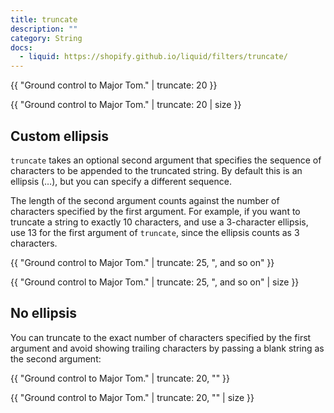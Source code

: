 ```yaml
---
title: truncate
description: ""
category: String
docs:
  - liquid: https://shopify.github.io/liquid/filters/truncate/
---
```


{{ "Ground control to Major Tom." | truncate: 20 }}
<!-- Output: "Ground control to..." -->
{{ "Ground control to Major Tom." | truncate: 20 | size }}
<!-- Output: 20 -->

## Custom ellipsis

`truncate` takes an optional second argument that specifies the sequence of characters to be appended to the truncated string. By default this is an ellipsis (…), but you can specify a different sequence.

The length of the second argument counts against the number of characters specified by the first argument. For example, if you want to truncate a string to exactly 10 characters, and use a 3-character ellipsis, use 13 for the first argument of `truncate`, since the ellipsis counts as 3 characters.

{{ "Ground control to Major Tom." | truncate: 25, ", and so on" }}
<!-- Output: "Ground control, and so on" -->
{{ "Ground control to Major Tom." | truncate: 25, ", and so on" | size }}
<!-- Output: 25 -->

## No ellipsis

You can truncate to the exact number of characters specified by the first argument and avoid showing trailing characters by passing a blank string as the second argument:

{{ "Ground control to Major Tom." | truncate: 20, "" }}
<!-- Output: "Ground control to Ma" -->
{{ "Ground control to Major Tom." | truncate: 20, "" | size }}
<!-- Output: 20 -->
